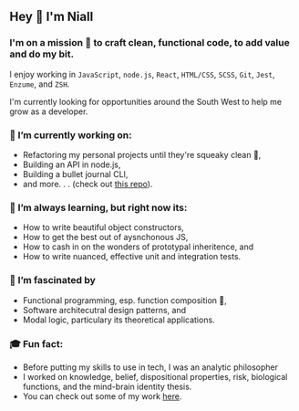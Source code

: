 ## Hey 👋 I'm Niall

### I'm on a mission 🚀 to craft clean, functional code, to add value and do my bit. 

I enjoy working in `JavaScript`, `node.js`, `React`, `HTML/CSS`, `SCSS`, `Git`, `Jest`, `Enzume`, and `ZSH`. 

I'm currently looking for opportunities around the South West to help me grow as a developer.

### 🔭 I’m currently working on:

- Refactoring my personal projects until they're squeaky clean 🧼,
- Building an API in node.js,
- Building a bullet journal CLI,
- and more. . .  (check out [this repo](https://github.com/users/niallpaterson/projects/5)).

### 🌱 I’m always learning, but right now its:

- How to write beautiful object constructors,
- How to get the best out of aysnchonous JS,
- How to cash in on the wonders of prototypal inheritence, and
- How to write nuanced, effective unit and integration tests.

### 🤯 I’m fascinated by

- Functional programming, esp. function composition 🥰,
- Software architecutral design patterns, and
- Modal logic, particulary its theoretical applications.

### 🎓 Fun fact:

- Before putting my skills to use in tech, I was an analytic philosopher
- I worked on knowledge, belief, dispositional properties, risk, biological functions, and the mind-brain identity thesis.
- You can check out some of my work [here](https://orcid.org/0000-0003-1178-0463).



